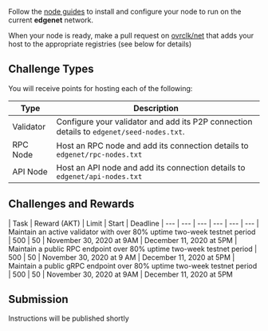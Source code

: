 Follow the [node guides](guides/node/README.md) to install and configure your node to run on the current **edgenet** network.

When your node is ready, make a pull request on [ovrclk/net](https://github.com/ovrclk/net) that adds your host to the appropriate registries (see below for details)

## Challenge Types

You will receive points for hosting each of the following:

| Type | Description |
| --- | ---
| Validator | Configure your validator and add its P2P connection details to `edgenet/seed-nodes.txt`.
| RPC Node | Host an RPC node and add its connection details to `edgenet/rpc-nodes.txt`
| API Node | Host an API node and add its connection details to `edgenet/api-nodes.txt`


## Challenges and Rewards

| Task	| Reward (AKT) | Limit	| Start 	| Deadline
| --- | --- | --- | --- | --- | ---
| Maintain an active validator with over 80% uptime two-week testnet period	| 500 | 50	| November 30, 2020 at 9AM	| December 11, 2020 at 5PM
| Maintain a public RPC endpoint over 80% uptime two-week testnet period | 500	| 50 |  November 30, 2020 at 9 AM |  December 11, 2020 at 5PM
| Maintain a public gRPC endpoint over 80% uptime two-week testnet period | 500	| 50 | November 30, 2020 at 9AM	| December 11, 2020 at 5PM

## Submission

Instructions will be published shortly